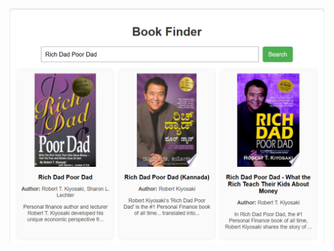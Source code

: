 ![image alt](https://github.com/Himagirisiddesh/Book-Finder/blob/main/Screenshot%202025-09-01%20172011.png?raw=true)
